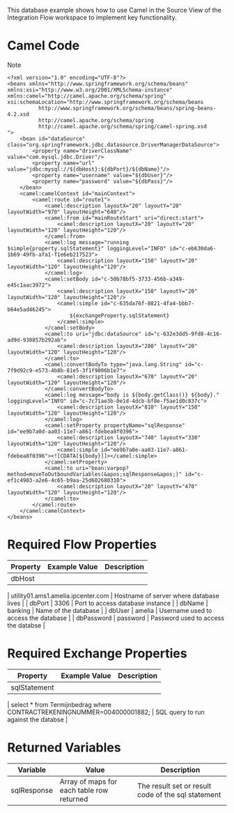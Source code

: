 This database example shows how to use Camel in the Source View of the Integration Flow workspace to implement key functionality.
# Camel Code
> [!note]  
>
>     <?xml version="1.0" encoding="UTF-8"?>
>     <beans xmlns="http://www.springframework.org/schema/beans" xmlns:xsi="http://www.w3.org/2001/XMLSchema-instance" xmlns:camel="http://camel.apache.org/schema/spring" xsi:schemaLocation="http://www.springframework.org/schema/beans
>               http://www.springframework.org/schema/beans/spring-beans-4.2.xsd
>               http://camel.apache.org/schema/spring
>               http://camel.apache.org/schema/spring/camel-spring.xsd
>     ">
>         <bean id="dataSource" class="org.springframework.jdbc.datasource.DriverManagerDataSource">
>             <property name="driverClassName" value="com.mysql.jdbc.Driver"/>
>             <property name="url" value="jdbc:mysql://${dbHost}:${dbPort}/${dbName}"/>
>             <property name="username" value="${dbUser}"/>
>             <property name="password" value="${dbPass}"/>
>         </bean>
>         <camel:camelContext id="mainContext">
>             <camel:route id="route1">
>                 <camel:description layoutX="20" layoutY="20" layoutWidth="970" layoutHeight="640"/>
>                 <camel:from id="mainRouteStart" uri="direct:start">
>                     <camel:description layoutX="20" layoutY="20" layoutWidth="120" layoutHeight="120"/>
>                 </camel:from>
>                 <camel:log message="running $simple{property.sqlStatement}" loggingLevel="INFO" id="c-eb630da6-1b69-49fb-afa1-f1e6eb217523">
>                     <camel:description layoutX="150" layoutY="20" layoutWidth="120" layoutHeight="120"/>
>                 </camel:log>
>                 <camel:setBody id="c-50b78bf5-3733-456b-a349-e45c1aac3972">
>                     <camel:description layoutX="150" layoutY="20" layoutWidth="120" layoutHeight="120"/>
>                     <camel:simple id="c-635da76f-8821-4fa4-bbb7-b64e5ad46245">
>                         ${exchangeProperty.sqlStatement}
>                     </camel:simple>
>                 </camel:setBody>
>                 <camel:to uri="jdbc:dataSource" id="c-632e3dd5-9fd8-4c16-ad9d-938857b292ab">
>                     <camel:description layoutX="280" layoutY="20" layoutWidth="120" layoutHeight="120"/>
>                 </camel:to>
>                 <camel:convertBodyTo type="java.lang.String" id="c-7f9d92c9-e573-4b8b-81e5-3f1f9006b1e7">
>                     <camel:description layoutX="670" layoutY="20" layoutWidth="120" layoutHeight="120"/>
>                 </camel:convertBodyTo>
>                 <camel:log message="body is ${body.getClass()} ${body}." loggingLevel="INFO" id="c-7c71ae3b-0e1d-4dcb-bf8e-f5ae1d0c837c">
>                     <camel:description layoutX="810" layoutY="150" layoutWidth="120" layoutHeight="120"/>
>                 </camel:log>
>                 <camel:setProperty propertyName="sqlResponse" id="ee9b7a0d-aa03-11e7-a861-fdebea8f0396">
>                     <camel:description layoutX="740" layoutY="330" layoutWidth="120" layoutHeight="120"/>
>                     <camel:simple id="ee9b7a0e-aa03-11e7-a861-fdebea8f0396"><![CDATA[${body}]]></camel:simple>
>                 </camel:setProperty>
>                 <camel:to uri="bean:varpop?method=moveToOutboundVariables(&apos;sqlResponse&apos;)" id="c-ef1c4903-a2e6-4c65-b9aa-25d602680310">
>                     <camel:description layoutX="20" layoutY="470" layoutWidth="120" layoutHeight="120"/>
>                 </camel:to>
>             </camel:route>
>         </camel:camelContext>
>     </beans>

# Required Flow Properties

| Property | Example Value | Description |
| ----|----|----|
| dbHost

\|
utility01.ams1.amelia.ipcenter.com
\| Hostname of server where database lives \| \|
    dbPort
\| 3306 \| Port to access database instance \| \|
    dbName
\| banking \| Name of the database \| \|
    dbUser
\| amelia \| Username used to access the database \| \|
    dbPassword
\| password \| Password used to access the databse \|
# Required Exchange Properties

| Property | Example Value | Description |
| ----|----|----|
| sqlStatement

\| select \* from Termijnbedrag where CONTRACTREKENINGNUMMER=004000001882; \| SQL query to run against the databse \|
# Returned Variables

| Variable | Value | Description |
| ----|----|----|
| sqlResponse | Array of maps for each table row returned | The result set or result code of the sql statement |

